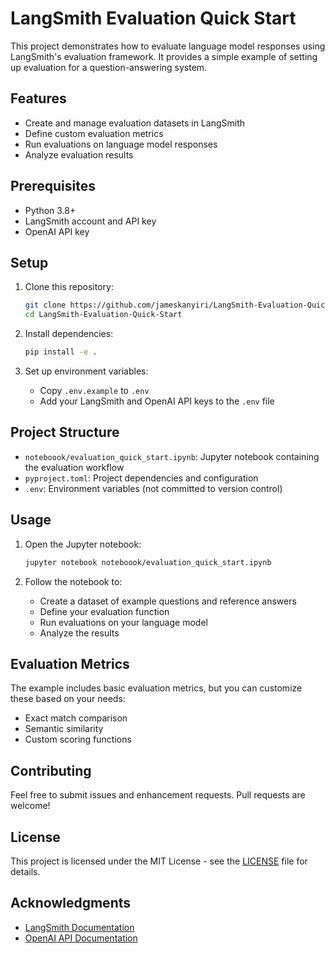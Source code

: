 # LangSmith Evaluation Quick Start

This project demonstrates how to evaluate language model responses using LangSmith's evaluation framework. It provides a simple example of setting up evaluation for a question-answering system.

## Features

- Create and manage evaluation datasets in LangSmith
- Define custom evaluation metrics
- Run evaluations on language model responses
- Analyze evaluation results

## Prerequisites

- Python 3.8+
- LangSmith account and API key
- OpenAI API key

## Setup

1. Clone this repository:
   ```bash
   git clone https://github.com/jameskanyiri/LangSmith-Evaluation-Quick-Start.git
   cd LangSmith-Evaluation-Quick-Start
   ```

2. Install dependencies:
   ```bash
   pip install -e .
   ```

3. Set up environment variables:
   - Copy `.env.example` to `.env`
   - Add your LangSmith and OpenAI API keys to the `.env` file

## Project Structure

- `noteboook/evaluation_quick_start.ipynb`: Jupyter notebook containing the evaluation workflow
- `pyproject.toml`: Project dependencies and configuration
- `.env`: Environment variables (not committed to version control)

## Usage

1. Open the Jupyter notebook:
   ```bash
   jupyter notebook noteboook/evaluation_quick_start.ipynb
   ```

2. Follow the notebook to:
   - Create a dataset of example questions and reference answers
   - Define your evaluation function
   - Run evaluations on your language model
   - Analyze the results

## Evaluation Metrics

The example includes basic evaluation metrics, but you can customize these based on your needs:

- Exact match comparison
- Semantic similarity
- Custom scoring functions

## Contributing

Feel free to submit issues and enhancement requests. Pull requests are welcome!

## License

This project is licensed under the MIT License - see the [LICENSE](LICENSE) file for details.

## Acknowledgments

- [LangSmith Documentation](https://docs.smith.langchain.com/)
- [OpenAI API Documentation](https://platform.openai.com/docs/api-reference)
